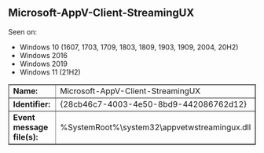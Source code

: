## Microsoft-AppV-Client-StreamingUX

Seen on:
* Windows 10 (1607, 1703, 1709, 1803, 1809, 1903, 1909, 2004, 20H2)
* Windows 2016
* Windows 2019
* Windows 11 (21H2)

<table border="1" class="docutils">
  <tbody>
    <tr>
      <td><b>Name:</b></td>
      <td>Microsoft-AppV-Client-StreamingUX</td>
    </tr>
    <tr>
      <td><b>Identifier:</b></td>
      <td>{28cb46c7-4003-4e50-8bd9-442086762d12}</td>
    </tr>
    <tr>
      <td><b>Event message file(s):</b></td>
      <td>%SystemRoot%\system32\appvetwstreamingux.dll</td>
    </tr>
  </tbody>
</table>

&nbsp;

